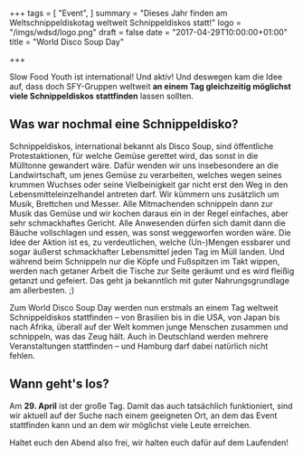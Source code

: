 +++
tags = [
  "Event",
]
summary = "Dieses Jahr finden am Weltschnippeldiskotag weltweit Schnippeldiskos statt!"
logo = "/imgs/wdsd/logo.png"
draft = false
date = "2017-04-29T10:00:00+01:00"
title = "World Disco Soup Day"

+++

Slow Food Youth ist international! Und aktiv! Und deswegen kam die Idee auf, dass doch SFY-Gruppen weltweit **an einem Tag gleichzeitig möglichst viele Schnippeldiskos stattfinden** lassen sollten.

Was war nochmal eine Schnippeldisko?
---

Schnippeldiskos, international bekannt als Disco Soup, sind öffentliche Protestaktionen, für welche Gemüse gerettet wird, das sonst in die Mülltonne gewandert wäre. Dafür wenden wir uns insebesondere an die Landwirtschaft, um jenes Gemüse zu verarbeiten, welches wegen seines krummen Wuchses oder seine Vielbeinigkeit gar nicht erst den Weg in den Lebensmitteleinzelhandel antreten darf.
Wir kümmern uns zusätzlich um Musik, Brettchen und Messer. Alle Mitmachenden schnippeln dann zur Musik das Gemüse und wir kochen daraus ein in der Regel einfaches, aber sehr schmackhaftes Gericht. Alle Anwesenden dürfen sich damit dann die Bäuche vollschlagen und essen, was sonst weggeworfen worden wäre. Die Idee der Aktion ist es, zu verdeutlichen, welche (Un-)Mengen essbarer und sogar äußerst schmackhafter Lebensmittel jeden Tag im Müll landen.
Und während beim Schnippeln nur die Köpfe und Fußspitzen im Takt wippen, werden nach getaner Arbeit die Tische zur Seite geräumt und es wird fleißig getanzt und gefeiert. Das geht ja bekanntlich mit guter Nahrungsgrundlage am allerbesten. ;)

Zum World Disco Soup Day werden nun erstmals an einem Tag weltweit Schnippeldiskos stattfinden – von Brasilien bis in die USA, von Japan bis nach Afrika, überall auf der Welt kommen junge Menschen zusammen und schnippeln, was das Zeug hält.
Auch in Deutschland werden mehrere Veranstaltungen stattfinden – und Hamburg darf dabei natürlich nicht fehlen.

Wann geht's los?
---

Am **29. April** ist der große Tag. Damit das auch tatsächlich funktioniert, sind wir aktuell auf der Suche nach einem geeigneten Ort, an dem das Event stattfinden kann und an dem wir möglichst viele Leute erreichen.

Haltet euch den Abend also frei, wir halten euch dafür auf dem Laufenden!
